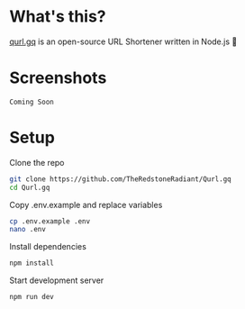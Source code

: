 # What's this?

[qurl.gq](https://qurl.gq) is an open-source URL Shortener written in Node.js 🔗 

# Screenshots

`Coming Soon`

# Setup

Clone the repo
```bash
git clone https://github.com/TheRedstoneRadiant/Qurl.gq
cd Qurl.gq
```

Copy .env.example and replace variables
```bash
cp .env.example .env
nano .env
```

Install dependencies
```bash
npm install
```

Start development server
```bash
npm run dev
````

